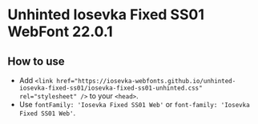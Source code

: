 # Unhinted Iosevka Fixed SS01 WebFont 22.0.1

## How to use

- Add `<link href="https://iosevka-webfonts.github.io/unhinted-iosevka-fixed-ss01/iosevka-fixed-ss01-unhinted.css" rel="stylesheet" />` to your `<head>`.
- Use `fontFamily: 'Iosevka Fixed SS01 Web'` or `font-family: 'Iosevka Fixed SS01 Web'`.

